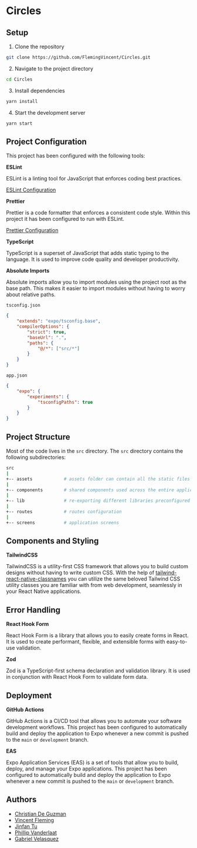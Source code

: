 # Circles

## Setup

1. Clone the repository

```bash
git clone https://github.com/FlemingVincent/Circles.git
```

2. Navigate to the project directory

```bash
cd Circles
```

3. Install dependencies

```bash
yarn install
```

4. Start the development server

```bash
yarn start
```

## Project Configuration

This project has been configured with the following tools:

**ESLint**

ESLint is a linting tool for JavaScript that enforces coding best practices.

[ESLint Configuration](https://github.com/FlemingVincent/circles/blob/main/.eslintrc.js)

**Prettier**

Prettier is a code formatter that enforces a consistent code style. Within this project it has been configured to run with ESLint.

[Prettier Configuration](https://github.com/FlemingVincent/circles/blob/main/.prettierrc)

**TypeScript**

TypeScript is a superset of JavaScript that adds static typing to the language. It is used to improve code quality and developer productivity.

**Absolute Imports**

Absolute imports allow you to import modules using the project root as the base path. This makes it easier to import modules without having to worry about relative paths.

`tsconfig.json`

```json
{
	"extends": "expo/tsconfig.base",
	"compilerOptions": {
		"strict": true,
		"baseUrl": ".",
		"paths": {
			"@/*": ["src/*"]
		}
	}
}
```

`app.json`

```json
{
	"expo": {
		"experiments": {
			"tsconfigPaths": true
		}
	}
}
```

## Project Structure

Most of the code lives in the `src` directory. The `src` directory contains the following subdirectories:

```sh
src
|
+-- assets            # assets folder can contain all the static files such as images, fonts, etc.
|
+-- components        # shared components used across the entire application
|
+-- lib               # re-exporting different libraries preconfigured for the application
|
+-- routes            # routes configuration
|
+-- screens           # application screens
```

## Components and Styling

**TailwindCSS**

TailwindCSS is a utility-first CSS framework that allows you to build custom designs without having to write custom CSS. With the help of [tailwind-react-native-classnames](https://github.com/jaredh159/tailwind-react-native-classnames) you can utilize the same beloved Tailwind CSS utility classes you are familiar with from web development, seamlessly in your React Native applications.

## Error Handling

**React Hook Form**

React Hook Form is a library that allows you to easily create forms in React. It is used to create performant, flexible, and extensible forms with easy-to-use validation.

**Zod**

Zod is a TypeScript-first schema declaration and validation library. It is used in conjunction with React Hook Form to validate form data.

## Deployment

**GitHub Actions**

GitHub Actions is a CI/CD tool that allows you to automate your software development workflows. This project has been configured to automatically build and deploy the application to Expo whenever a new commit is pushed to the `main` or `development` branch.

**EAS**

Expo Application Services (EAS) is a set of tools that allow you to build, deploy, and manage your Expo applications. This project has been configured to automatically build and deploy the application to Expo whenever a new commit is pushed to the `main` or `development` branch.

## Authors

- [Christian De Guzman](https://github.com/ChristianDeGuzmanUF)
- [Vincent Fleming](https://github.com/FlemingVincent)
- [Jinfan Tu](https://github.com/VicTu946)
- [Phillip Vanderlaat](https://github.com/pvanderlaat)
- [Gabriel Velasquez](https://github.com/gabcoroba)
